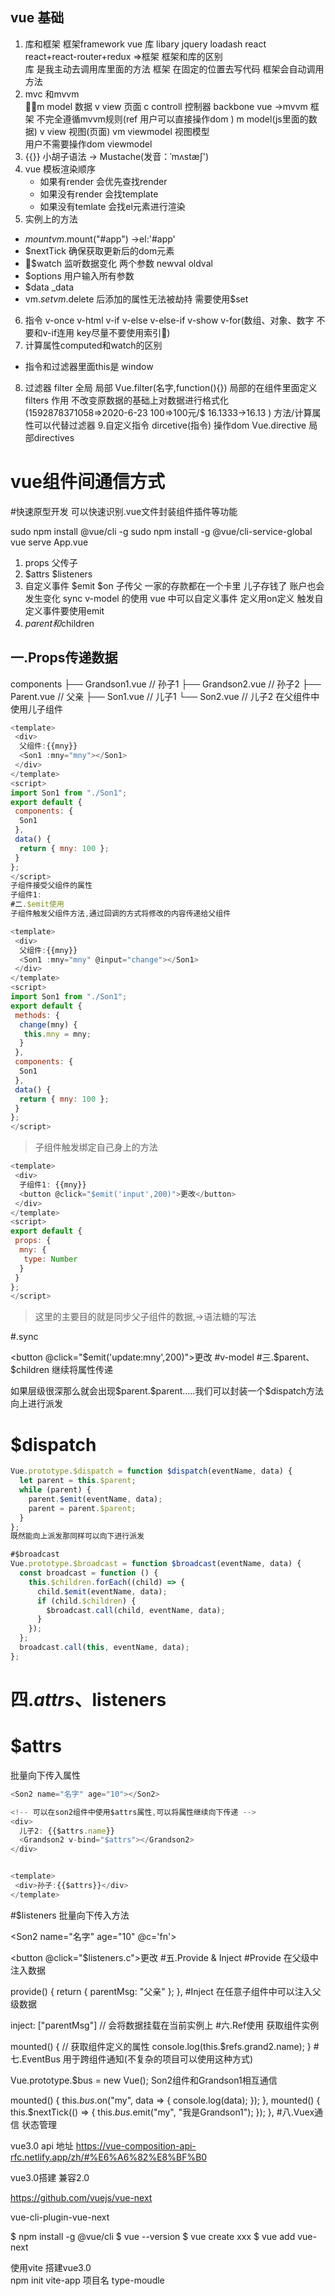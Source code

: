 ## vue 基础
1. 库和框架 
框架framework  vue   库 libary  jquery loadash react  
react+react-router+redux =>框架 
框架和库的区别  
库 是我主动去调用库里面的方法 
框架 在固定的位置去写代码 框架会自动调用方法 
2. mvc 和mvvm  
m model 数据  v view 页面  c controll 控制器  backbone 
vue ->mvvm 框架 不完全遵循mvvm规则(ref 用户可以直接操作dom )
m model(js里面的数据)  v view 视图(页面)  vm   viewmodel 视图模型    
用户不需要操作dom     viewmodel  
3. {{}} 小胡子语法 -> Mustache(发音：ˈmʌstæʃ')
4. vue  模板渲染顺序 
	- 如果有render 会优先查找render 
	- 如果没有render 会找template
	- 如果没有temlate 会找el元素进行渲染  
5. 实例上的方法 
 - $mount 	vm.$mount("#app")  ->el:'#app'
 - $nextTick 确保获取更新后的dom元素
 - $watch  监听数据变化  两个参数 newval  oldval  
 - $options  用户输入所有参数 
- $data _data  
- vm.$set vm.$delete   后添加的属性无法被劫持  需要使用$set   
6. 指令 v-once v-html  v-if v-else v-else-if  v-show   v-for(数组、对象、数字 不要和v-if连用 key尽量不要使用索引)
7. 计算属性computed和watch的区别 
  *  指令和过滤器里面this是 window 

8. 过滤器  filter  全局 局部  Vue.filter(名字,function(){})  局部的在组件里面定义  
filters  作用 不改变原数据的基础上对数据进行格式化(1592878371058=>2020-6-23  100=>100元/$  16.1333->16.13 )   方法/计算属性可以代替过滤器 
9.自定义指令 dircetive(指令)  操作dom   Vue.directive   局部directives




# vue组件间通信方式
#快速原型开发
可以快速识别.vue文件封装组件插件等功能

sudo npm install @vue/cli -g
sudo npm install -g @vue/cli-service-global
vue serve App.vue
1. props 父传子   
2. $attrs $listeners
3. 自定义事件  $emit  $on   子传父   一家的存款都在一个卡里  儿子存钱了 账户也会发生变化  sync v-model 的使用  vue 中可以自定义事件 定义用on定义  触发自定义事件要使用emit
4. $parent 和$children    
## 一.Props传递数据
components
   ├── Grandson1.vue // 孙子1
   ├── Grandson2.vue // 孙子2
   ├── Parent.vue   // 父亲
   ├── Son1.vue     // 儿子1
   └── Son2.vue     // 儿子2
在父组件中使用儿子组件
```js
<template>
 <div>
  父组件:{{mny}}
  <Son1 :mny="mny"></Son1>
 </div>
</template>
<script>
import Son1 from "./Son1";
export default {
 components: {
  Son1
 },
 data() {
  return { mny: 100 };
 }
};
</script>
子组件接受父组件的属性
子组件1:
#二.$emit使用
子组件触发父组件方法,通过回调的方式将修改的内容传递给父组件

<template>
 <div>
  父组件:{{mny}}
  <Son1 :mny="mny" @input="change"></Son1>
 </div>
</template>
<script>
import Son1 from "./Son1";
export default {
 methods: {
  change(mny) {
   this.mny = mny;
  }
 },
 components: {
  Son1
 },
 data() {
  return { mny: 100 };
 }
};
</script>
```
>子组件触发绑定自己身上的方法
```js
<template>
 <div>
  子组件1: {{mny}}
  <button @click="$emit('input',200)">更改</button>
 </div>
</template>
<script>
export default {
 props: {
  mny: {
   type: Number
  }
 }
};
</script>
```
>这里的主要目的就是同步父子组件的数据,->语法糖的写法

#.sync
<Son1 :mny.sync="mny"></Son1>
<!-- 触发的事件名 update:(绑定.sync属性的名字) -->
<button @click="$emit('update:mny',200)">更改</button>
#v-model
<Son1 v-model="mny"></Son1>
<template>
 <div>
  子组件1: {{value}} // 触发的事件只能是input
  <button @click="$emit('input',200)">更改</button>
 </div>
</template>
<script>
export default {
 props: {
  value: { // 接收到的属性名只能叫value
   type: Number
  }
 }
};
</script>
#三.$parent、$children
继续将属性传递

<Grandson1 :value="value"></Grandson1>
<template>
 <div>
  孙子:{{value}}
  <!-- 调用父组件的input事件 -->
  <button @click="$parent.$emit('input',200)">更改</button>
 </div>
</template>
<script>
export default {
 props: {
  value: {
   type: Number
  }
 }
};
</script>
如果层级很深那么就会出现$parent.$parent.....我们可以封装一个$dispatch方法向上进行派发

# $dispatch
```js
Vue.prototype.$dispatch = function $dispatch(eventName, data) {
  let parent = this.$parent;
  while (parent) {
    parent.$emit(eventName, data);
    parent = parent.$parent;
  }
};
既然能向上派发那同样可以向下进行派发

#$broadcast
Vue.prototype.$broadcast = function $broadcast(eventName, data) {
  const broadcast = function () {
    this.$children.forEach((child) => {
      child.$emit(eventName, data);
      if (child.$children) {
        $broadcast.call(child, eventName, data);
      }
    });
  };
  broadcast.call(this, eventName, data);
};
```
# 四.$attrs、$listeners
# $attrs
批量向下传入属性
```js
<Son2 name="名字" age="10"></Son2>

<!-- 可以在son2组件中使用$attrs属性,可以将属性继续向下传递 -->
<div>
  儿子2: {{$attrs.name}}
  <Grandson2 v-bind="$attrs"></Grandson2>
</div>


<template>
 <div>孙子:{{$attrs}}</div>
</template>
```
#$listeners
批量向下传入方法

<Son2 name="名字" age="10" @c='fn'></Son2>
<!-- 可以在son2组件中使用listeners属性,可以将方法继续向下传递 -->
<Grandson2 v-bind="$attrs" v-on="$listeners"></Grandson2>

<button @click="$listeners.c">更改</button>
#五.Provide & Inject
#Provide
在父级中注入数据

provide() {
  return { parentMsg: "父亲" };
},
#Inject
在任意子组件中可以注入父级数据

inject: ["parentMsg"] // 会将数据挂载在当前实例上
#六.Ref使用
获取组件实例

<Grandson2 v-bind="$attrs" v-on="$listeners" ref="grand2"></Grandson2>
mounted() { // 获取组件定义的属性
  console.log(this.$refs.grand2.name);
}
#七.EventBus
用于跨组件通知(不复杂的项目可以使用这种方式)

Vue.prototype.$bus = new Vue();
Son2组件和Grandson1相互通信

 mounted() {
  this.$bus.$on("my", data => {
   console.log(data);
  });
 },
mounted() {
  this.$nextTick(() => {
   this.$bus.$emit("my", "我是Grandson1");
  });
 },
#八.Vuex通信
状态管理 

vue3.0 api 地址 
 https://vue-composition-api-rfc.netlify.app/zh/#%E6%A6%82%E8%BF%B0   

vue3.0搭建 兼容2.0  

https://github.com/vuejs/vue-next

vue-cli-plugin-vue-next

$ npm install -g @vue/cli
$ vue --version
$ vue create xxx
$ vue add vue-next

使用vite 搭建vue3.0    
 npm init vite-app  项目名  type-moudle  